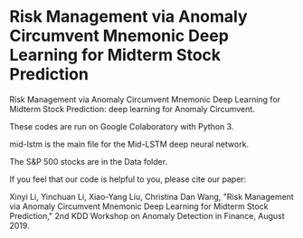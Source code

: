 # Risk Management via Anomaly Circumvent Mnemonic Deep Learning for Midterm Stock Prediction
Risk Management via Anomaly Circumvent Mnemonic Deep Learning for Midterm Stock Prediction: deep learning for Anomaly Circumvent.

These codes are run on Google Colaboratory with Python 3.

mid-lstm is the main file for the Mid-LSTM deep neural network.

The S&P 500 stocks are in the Data folder.

If you feel that our code is helpful to you, please cite our paper:

Xinyi Li, Yinchuan Li, Xiao-Yang Liu, Christina Dan Wang, "Risk Management via Anomaly Circumvent Mnemonic Deep Learning for Midterm Stock Prediction," 2nd KDD Workshop on Anomaly Detection in Finance, August 2019.

